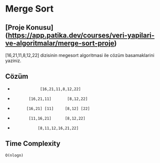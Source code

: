 # Merge Sort
## [Proje Konusu] (https://app.patika.dev/courses/veri-yapilari-ve-algoritmalar/merge-sort-proje)
[16,21,11,8,12,22] dizisinin megesort algoritmasi ile cözüm basamaklarini yaziniz.
## Cözüm
 -                 [16,21,11,8,12,22]
 -            [16,21,11]       [8,12,22]
 -           [16,21] [11]     [8,12] [22]
 -            [11,16,21]      [8,12,22]
 -                [8,11,12,16,21,22]

## Time Complexity 
    O(nlogn)
